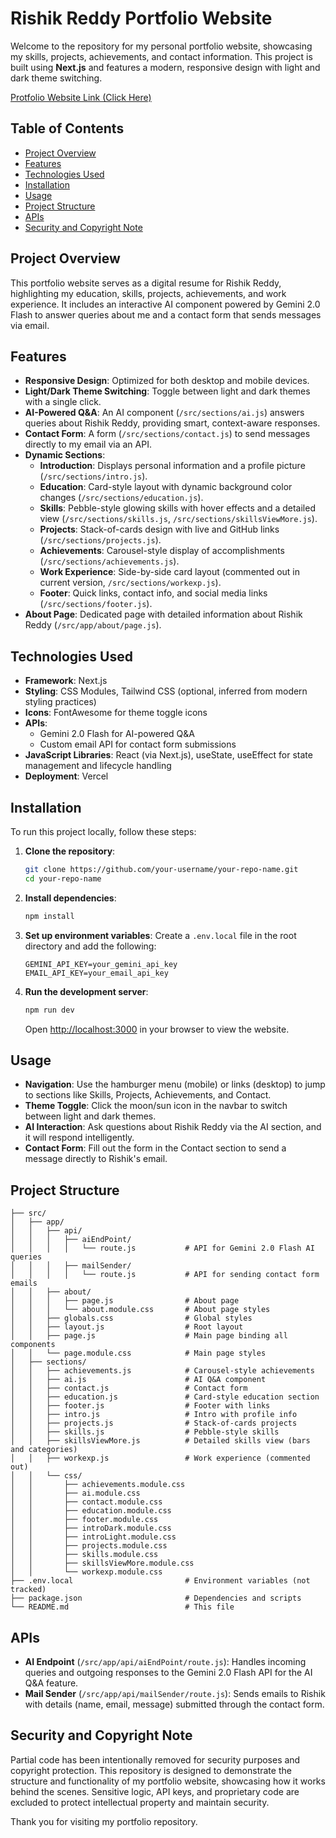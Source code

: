 # Rishik Reddy Portfolio Website

Welcome to the repository for my personal portfolio website, showcasing my skills, projects, achievements, and contact information. This project is built using **Next.js** and features a modern, responsive design with light and dark theme switching.

[Protfolio Website Link (Click Here)](https://www.rishik.tech/)

## Table of Contents
- [Project Overview](#project-overview)
- [Features](#features)
- [Technologies Used](#technologies-used)
- [Installation](#installation)
- [Usage](#usage)
- [Project Structure](#project-structure)
- [APIs](#apis)
- [Security and Copyright Note](#security-and-copyright-note)

## Project Overview
This portfolio website serves as a digital resume for Rishik Reddy, highlighting my education, skills, projects, achievements, and work experience. It includes an interactive AI component powered by Gemini 2.0 Flash to answer queries about me and a contact form that sends messages via email.

## Features
- **Responsive Design**: Optimized for both desktop and mobile devices.
- **Light/Dark Theme Switching**: Toggle between light and dark themes with a single click.
- **AI-Powered Q&A**: An AI component (`/src/sections/ai.js`) answers queries about Rishik Reddy, providing smart, context-aware responses.
- **Contact Form**: A form (`/src/sections/contact.js`) to send messages directly to my email via an API.
- **Dynamic Sections**:
  - **Introduction**: Displays personal information and a profile picture (`/src/sections/intro.js`).
  - **Education**: Card-style layout with dynamic background color changes (`/src/sections/education.js`).
  - **Skills**: Pebble-style glowing skills with hover effects and a detailed view (`/src/sections/skills.js`, `/src/sections/skillsViewMore.js`).
  - **Projects**: Stack-of-cards design with live and GitHub links (`/src/sections/projects.js`).
  - **Achievements**: Carousel-style display of accomplishments (`/src/sections/achievements.js`).
  - **Work Experience**: Side-by-side card layout (commented out in current version, `/src/sections/workexp.js`).
  - **Footer**: Quick links, contact info, and social media links (`/src/sections/footer.js`).
- **About Page**: Dedicated page with detailed information about Rishik Reddy (`/src/app/about/page.js`).

## Technologies Used
- **Framework**: Next.js
- **Styling**: CSS Modules, Tailwind CSS (optional, inferred from modern styling practices)
- **Icons**: FontAwesome for theme toggle icons
- **APIs**:
  - Gemini 2.0 Flash for AI-powered Q&A
  - Custom email API for contact form submissions
- **JavaScript Libraries**: React (via Next.js), useState, useEffect for state management and lifecycle handling
- **Deployment**: Vercel

## Installation
To run this project locally, follow these steps:

1. **Clone the repository**:
   ```bash
   git clone https://github.com/your-username/your-repo-name.git
   cd your-repo-name
   ```

2. **Install dependencies**:
   ```bash
   npm install
   ```

3. **Set up environment variables**:
   Create a `.env.local` file in the root directory and add the following:
   ```env
   GEMINI_API_KEY=your_gemini_api_key
   EMAIL_API_KEY=your_email_api_key
   ```

4. **Run the development server**:
   ```bash
   npm run dev
   ```
   Open [http://localhost:3000](http://localhost:3000) in your browser to view the website.

## Usage
- **Navigation**: Use the hamburger menu (mobile) or links (desktop) to jump to sections like Skills, Projects, Achievements, and Contact.
- **Theme Toggle**: Click the moon/sun icon in the navbar to switch between light and dark themes.
- **AI Interaction**: Ask questions about Rishik Reddy via the AI section, and it will respond intelligently.
- **Contact Form**: Fill out the form in the Contact section to send a message directly to Rishik's email.

## Project Structure
```
├── src/
│   ├── app/
│   │   ├── api/
│   │   │   ├── aiEndPoint/
│   │   │   │   └── route.js           # API for Gemini 2.0 Flash AI queries
│   │   │   ├── mailSender/
│   │   │   │   └── route.js           # API for sending contact form emails
│   │   ├── about/
│   │   │   ├── page.js                # About page
│   │   │   └── about.module.css       # About page styles
│   │   ├── globals.css                # Global styles
│   │   ├── layout.js                  # Root layout
│   │   ├── page.js                    # Main page binding all components
│   │   └── page.module.css            # Main page styles
│   ├── sections/
│   │   ├── achievements.js            # Carousel-style achievements
│   │   ├── ai.js                      # AI Q&A component
│   │   ├── contact.js                 # Contact form
│   │   ├── education.js               # Card-style education section
│   │   ├── footer.js                  # Footer with links
│   │   ├── intro.js                   # Intro with profile info
│   │   ├── projects.js                # Stack-of-cards projects
│   │   ├── skills.js                  # Pebble-style skills
│   │   ├── skillsViewMore.js          # Detailed skills view (bars and categories)
│   │   ├── workexp.js                 # Work experience (commented out)
│   │   └── css/
│   │       ├── achievements.module.css
│   │       ├── ai.module.css
│   │       ├── contact.module.css
│   │       ├── education.module.css
│   │       ├── footer.module.css
│   │       ├── introDark.module.css
│   │       ├── introLight.module.css
│   │       ├── projects.module.css
│   │       ├── skills.module.css
│   │       ├── skillsViewMore.module.css
│   │       └── workexp.module.css
├── .env.local                         # Environment variables (not tracked)
├── package.json                       # Dependencies and scripts
└── README.md                          # This file
```

## APIs
- **AI Endpoint** (`/src/app/api/aiEndPoint/route.js`):
  Handles incoming queries and outgoing responses to the Gemini 2.0 Flash API for the AI Q&A feature.
- **Mail Sender** (`/src/app/api/mailSender/route.js`):
  Sends emails to Rishik with details (name, email, message) submitted through the contact form.

## Security and Copyright Note
Partial code has been intentionally removed for security purposes and copyright protection. This repository is designed to demonstrate the structure and functionality of my portfolio website, showcasing how it works behind the scenes. Sensitive logic, API keys, and proprietary code are excluded to protect intellectual property and maintain security.

Thank you for visiting my portfolio repository.
